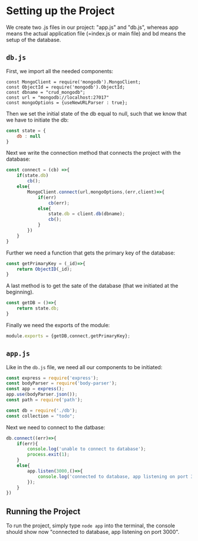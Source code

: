 # Setting up the Project #
We create two .js files in our project: "app.js" and "db.js", whereas app means the actual application file (=index.js or main file) and bd means the setup of the database.

## `db.js` ##
First, we import all the needed components:

```
const MongoClient = require('mongodb').MongoClient;
const ObjectId = require('mongodb').ObjectId;
const dbname = "crud_mongodb";
const url = "mongodb://localhost:27017"
const mongoOptions = {useNewURLParser : true};
```

Then we set the initial state of the db equal to null, such that we know that we have to initiate the db:

```js
const state = {
    db : null
}
```

Next we write the connection method that connects the project with the database:

```js
const connect = (cb) =>{
    if(state.db)
        cb();
    else{
        MongoClient.connect(url,mongoOptions,(err,client)=>{
            if(err)
                cb(err);
            else{
                state.db = client.db(dbname);
                cb();
            }
        })
    }      
}
```

Further we need a function that gets the primary key of the database:

```js
const getPrimaryKey = (_id)=>{
    return ObjectID(_id);
}
```

A last method is to get the sate of the database (that we initiated at the beginning).

```js
const getDB = ()=>{
    return state.db;
}
```

Finally we need the exports of the module:

```js
module.exports = {getDB,connect,getPrimaryKey};
```

## `app.js` ##
Like in the `db.js` file, we need all our components to be initiated:

```js
const express = require('express');
const bodyParser = require('body-parser');
const app = express();
app.use(bodyParser.json());
const path = require('path');

const db = require('./db');
const collection = "todo";
```

Next we need to connect to the datbase:

```js
db.connect((err)=>{
    if(err){
        console.log('unable to connect to database');
        process.exit(1);
    }
    else{
        app.listen(3000,()=>{
            console.log('connected to database, app listening on port 3000');
        });
    }
})
```

## Running the Project ##
To run the project, simply type `node app` into the terminal, the console should show now "connected to database, app listening on port 3000".